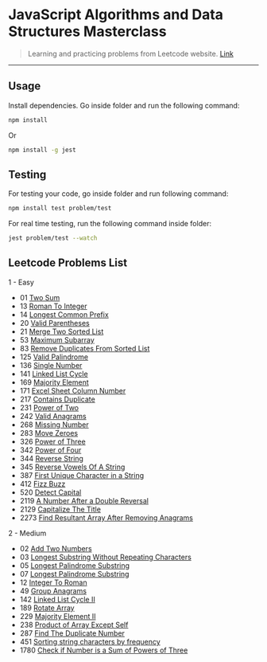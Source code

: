 # JavaScript Algorithms and Data Structures Masterclass

> Learning and practicing problems from Leetcode website. [Link](https://leetcode.com/problems)

---

## Usage

Install dependencies.
Go inside folder and run the following command:

```bash
npm install
```

Or

```bash
npm install -g jest
```

## Testing

For testing your code, go inside folder and run following command:

```bash
npm install test problem/test
```

For real time testing, run the following command inside folder:

```bash
jest problem/test --watch
```

## Leetcode Problems List

1 - Easy

- 01 [Two Sum](https://leetcode.com/problems/two-sum/description/)
- 13 [Roman To Integer](https://leetcode.com/problems/roman-to-integer/)
- 14 [Longest Common Prefix](https://leetcode.com/problems/longest-common-prefix/)
- 20 [Valid Parentheses](https://leetcode.com/problems/valid-parentheses/)
- 21 [Merge Two Sorted List](https://leetcode.com/problems/merge-two-sorted-lists/description/)
- 53 [Maximum Subarray](https://leetcode.com/problems/maximum-subarray/description/)
- 83 [Remove Duplicates From Sorted List](https://leetcode.com/problems/remove-duplicates-from-sorted-list/description/)
- 125 [Valid Palindrome](https://leetcode.com/problems/valid-palindrome/)
- 136 [Single Number](https://leetcode.com/problems/single-number/)
- 141 [Linked List Cycle](https://leetcode.com/problems/linked-list-cycle/description/)
- 169 [Majority Element](https://leetcode.com/problems/majority-element/)
- 171 [Excel Sheet Column Number](https://leetcode.com/problems/excel-sheet-column-number/)
- 217 [Contains Duplicate](https://leetcode.com/problems/contains-duplicate/)
- 231 [Power of Two](https://leetcode.com/problems/power-of-two/)
- 242 [Valid Anagrams](https://leetcode.com/problems/valid-anagram/)
- 268 [Missing Number](https://leetcode.com/problems/missing-number/)
- 283 [Move Zeroes](https://leetcode.com/problems/move-zeroes/)
- 326 [Power of Three](https://leetcode.com/problems/power-of-three/)
- 342 [Power of Four](https://leetcode.com/problems/power-of-four/)
- 344 [Reverse String](https://leetcode.com/problems/reverse-string/)
- 345 [Reverse Vowels Of A String](https://leetcode.com/problems/reverse-vowels-of-a-string/)
- 387 [First Unique Character in a String](https://leetcode.com/problems/first-unique-character-in-a-string/)
- 412 [Fizz Buzz](https://leetcode.com/problems/fizz-buzz/)
- 520 [Detect Capital](https://leetcode.com/problems/detect-capital/)
- 2119 [A Number After a Double Reversal](https://leetcode.com/problems/a-number-after-a-double-reversal/)
- 2129 [Capitalize The Title](https://leetcode.com/problems/capitalize-the-title/)
- 2273 [Find Resultant Array After Removing Anagrams](https://leetcode.com/problems/find-resultant-array-after-removing-anagrams/)

2 - Medium

- 02 [Add Two Numbers](https://leetcode.com/problems/add-two-numbers/)
- 03 [Longest Substring Without Repeating Characters](https://leetcode.com/problems/longest-substring-without-repeating-characters/)
- 05 [Longest Palindrome Substring](https://leetcode.com/problems/longest-palindromic-substring/)
- 07 [Longest Palindrome Substring](https://leetcode.com/problems/longest-palindromic-substring/)
- 12 [Integer To Roman](https://leetcode.com/problems/integer-to-roman/)
- 49 [Group Anagrams](https://leetcode.com/problems/group-anagrams/)
- 142 [Linked List Cycle II](https://leetcode.com/problems/linked-list-cycle-ii/)
- 189 [Rotate Array](https://leetcode.com/problems/rotate-array/)
- 229 [Majority Element II](https://leetcode.com/problems/majority-element-ii/)
- 238 [Product of Array Except Self](https://leetcode.com/problems/product-of-array-except-self/)
- 287 [Find The Duplicate Number](https://leetcode.com/problems/find-the-duplicate-number/)
- 451 [Sorting string characters by frequency](https://leetcode.com/problems/sort-characters-by-frequency/)
- 1780 [Check if Number is a Sum of Powers of Three](https://leetcode.com/problems/check-if-number-is-a-sum-of-powers-of-three/)
